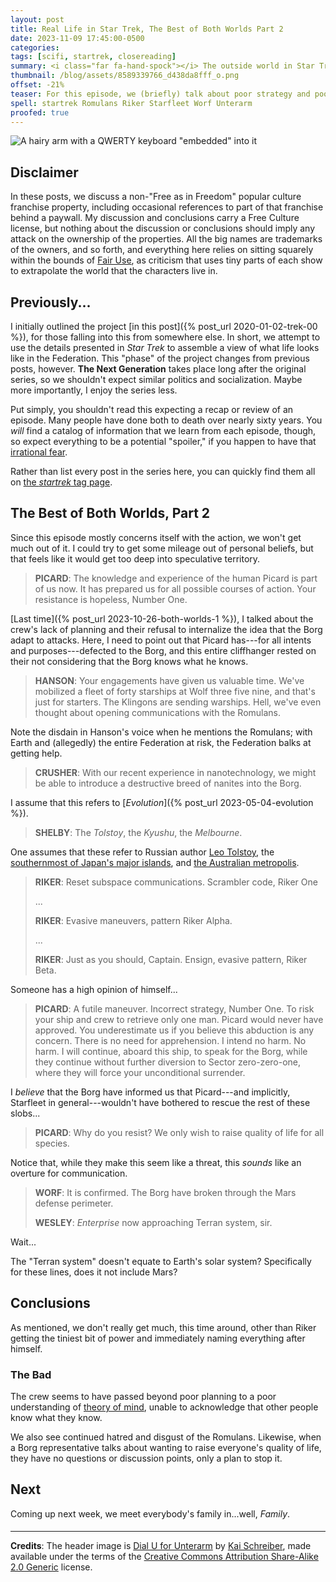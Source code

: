 ```yaml
---
layout: post
title: Real Life in Star Trek, The Best of Both Worlds Part 2
date: 2023-11-09 17:45:00-0500
categories:
tags: [scifi, startrek, closereading]
summary: <i class="far fa-hand-spock"></i> The outside world in Star Trek
thumbnail: /blog/assets/8589339766_d438da8fff_o.png
offset: -21%
teaser: For this episode, we (briefly) talk about poor strategy and poor international relations.
spell: startrek Romulans Riker Starfleet Worf Unterarm
proofed: true
---
```


![A hairy arm with a QWERTY keyboard "embedded" into it](/blog/assets/8589339766_d438da8fff_o.png "Never trust a keyboard where touch-typing requires inviting a friend...")

## Disclaimer

In these posts, we discuss a non-"Free as in Freedom" popular culture franchise property, including occasional references to part of that franchise behind a paywall.  My discussion and conclusions carry a Free Culture license, but nothing about the discussion or conclusions should imply any attack on the ownership of the properties.  All the big names are trademarks of the owners, and so forth, and everything here relies on sitting squarely within the bounds of [Fair Use](https://en.wikipedia.org/wiki/Fair_use), as criticism that uses tiny parts of each show to extrapolate the world that the characters live in.

## Previously...

I initially outlined the project [in this post]({% post_url 2020-01-02-trek-00 %}), for those falling into this from somewhere else.  In short, we attempt to use the details presented in *Star Trek* to assemble a view of what life looks like in the Federation.  This "phase" of the project changes from previous posts, however.  **The Next Generation** takes place long after the original series, so we shouldn't expect similar politics and socialization.  Maybe more importantly, I enjoy the series less.

Put simply, you shouldn't read this expecting a recap or review of an episode.  Many people have done both to death over nearly sixty years.  You *will* find a catalog of information that we learn from each episode, though, so expect everything to be a potential "spoiler," if you happen to have that [irrational fear](https://www.theguardian.com/books/booksblog/2011/aug/17/spoilers-enhance-enjoyment-psychologists).

Rather than list every post in the series here, you can quickly find them all on [the *startrek* tag page](/blog/tag/startrek/).

## The Best of Both Worlds, Part 2

Since this episode mostly concerns itself with the action, we won't get much out of it.  I could try to get some mileage out of personal beliefs, but that feels like it would get too deep into speculative territory.

 > **PICARD**: The knowledge and experience of the human Picard is part of us now. It has prepared us for all possible courses of action. Your resistance is hopeless, Number One.

[Last time]({% post_url 2023-10-26-both-worlds-1 %}), I talked about the crew's lack of planning and their refusal to internalize the idea that the Borg adapt to attacks.  Here, I need to point out that Picard has---for all intents and purposes---defected to the Borg, and this entire cliffhanger rested on their not considering that the Borg knows what he knows.

 > **HANSON**: Your engagements have given us valuable time. We've mobilized a fleet of forty starships at Wolf three five nine, and that's just for starters. The Klingons are sending warships. Hell, we've even thought about opening communications with the Romulans.

Note the disdain in Hanson's voice when he mentions the Romulans; with Earth and (allegedly) the entire Federation at risk, the Federation balks at getting help.

 > **CRUSHER**: With our recent experience in nanotechnology, we might be able to introduce a destructive breed of nanites into the Borg.

I assume that this refers to [*Evolution*]({% post_url 2023-05-04-evolution %}).

 > **SHELBY**: The *Tolstoy*, the *Kyushu*, the *Melbourne*.

One assumes that these refer to Russian author [Leo Tolstoy](https://en.wikipedia.org/wiki/Leo_Tolstoy), the [southernmost of Japan's major islands](https://en.wikipedia.org/wiki/Kyushu), and [the Australian metropolis](https://en.wikipedia.org/wiki/Melbourne).

 > **RIKER**: Reset subspace communications. Scrambler code, Riker One
 >
 > ...
 >
 > **RIKER**: Evasive maneuvers, pattern Riker Alpha.
 >
 > ...
 >
 > **RIKER**: Just as you should, Captain. Ensign, evasive pattern, Riker Beta.

Someone has a high opinion of himself...

 > **PICARD**: A futile maneuver. Incorrect strategy, Number One. To risk your ship and crew to retrieve only one man. Picard would never have approved. You underestimate us if you believe this abduction is any concern. There is no need for apprehension. I intend no harm. No harm. I will continue, aboard this ship, to speak for the Borg, while they continue without further diversion to Sector zero-zero-one, where they will force your unconditional surrender.

I *believe* that the Borg have informed us that Picard---and implicitly, Starfleet in general---wouldn't have bothered to rescue the rest of these slobs...

 > **PICARD**: Why do you resist? We only wish to raise quality of life for all species.

Notice that, while they make this seem like a threat, this *sounds* like an overture for communication.

 > **WORF**: It is confirmed. The Borg have broken through the Mars defense perimeter.
 >
 > **WESLEY**: *Enterprise* now approaching Terran system, sir.

Wait...

The "Terran system" doesn't equate to Earth's solar system?  Specifically for these lines, does it not include Mars?

## Conclusions

As mentioned, we don't really get much, this time around, other than Riker getting the tiniest bit of power and immediately naming everything after himself.

### The Bad

The crew seems to have passed beyond poor planning to a poor understanding of [theory of mind](https://en.wikipedia.org/wiki/Theory_of_mind), unable to acknowledge that other people know what they know.

We also see continued hatred and disgust of the Romulans.  Likewise, when a Borg representative talks about wanting to raise everyone's quality of life, they have no questions or discussion points, only a plan to stop it.

## Next

Coming up next week, we meet everybody's family in...well, *Family*.

#### <i class="far fa-hand-spock"></i>

* * *

**Credits**: The header image is [Dial U for Unterarm](https://www.flickr.com/photos/genista/8589339766) by [Kai Schreiber](https://www.flickr.com/photos/genista/), made available under the terms of the [Creative Commons Attribution Share-Alike 2.0 Generic](https://creativecommons.org/licenses/by-sa/2.0/) license.
